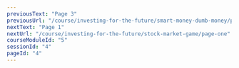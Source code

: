 ```yaml
---
previousText: "Page 3"
previousUrl: "/course/investing-for-the-future/smart-money-dumb-money/page-three"
nextText: "Page 1"
nextUrl: "/course/investing-for-the-future/stock-market-game/page-one"
courseModuleId: "5"
sessionId: "4"
pageId: "4"
---
```



